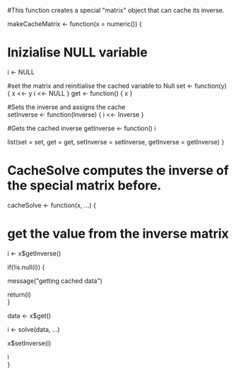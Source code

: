 
#This function creates a special "matrix" object that can cache its inverse.

makeCacheMatrix <- function(x = numeric()) {
  
  # Inizialise NULL variable
  i <- NULL                 
  
  #set the matrix and reinitialise the cached variable to Null
  set <- function(y) {
    x <<- y
    i <<- NULL
  }
  get <- function() {
    x
  }
  
  #Sets the inverse and assigns the cache  
  setInverse <- function(Inverse) {
    i <<- Inverse
  }
  
  #Gets the cached inverse
  getInverse <- function() i

  list(set = set, get = get,
       setInverse = setInverse,
       getInverse = getInverse)
}




# CacheSolve computes the inverse of the special matrix before.
cacheSolve <- function(x, ...) {
  
  # get the value from the inverse matrix
  
  i <- x$getInverse()
  
  if(!is.null(i)) {
  
   message("getting cached data")
    
   return(i)    
  }
  
  data <- x$get()
  
  i <- solve(data, ...)
  
  x$setInverse(i)
  
  i  
}

